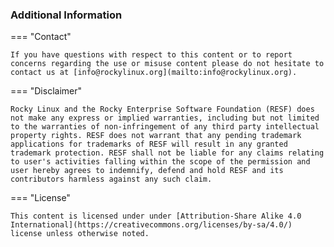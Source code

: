 
<h3>Additional Information</h3>

=== "Contact"

    If you have questions with respect to this content or to report concerns regarding the use or misuse content please do not hesitate to contact us at [info@rockylinux.org](mailto:info@rockylinux.org).


=== "Disclaimer"

    Rocky Linux and the Rocky Enterprise Software Foundation (RESF) does not make any express or implied warranties, including but not limited to the warranties of non-infringement of any third party intellectual property rights. RESF does not warrant that any pending trademark applications for trademarks of RESF will result in any granted trademark protection. RESF shall not be liable for any claims relating to user's activities falling within the scope of the permission and user hereby agrees to indemnify, defend and hold RESF and its contributors harmless against any such claim.

=== "License"

    This content is licensed under under [Attribution-Share Alike 4.0 International](https://creativecommons.org/licenses/by-sa/4.0/) license unless otherwise noted.

